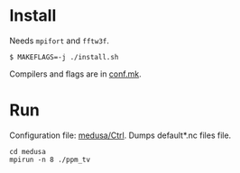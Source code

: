 # Install

Needs `mpifort` and `fftw3f`.

```
$ MAKEFLAGS=-j ./install.sh
```

Compilers and flags are in [conf.mk](conf.mk).

# Run

Configuration file: [medusa/Ctrl](medusa/Ctrl). Dumps default*.nc files
file.

```
cd medusa
mpirun -n 8 ./ppm_tv
```
